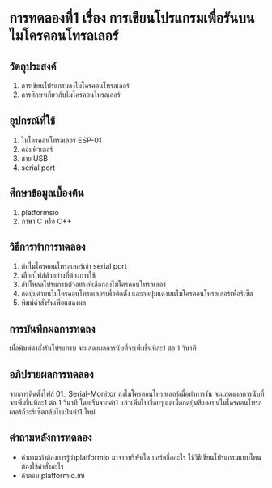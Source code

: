 # การทดลองที่1 เรื่อง การเขียนโปรแกรมเพื่อรันบนไมโครคอนโทรลเลอร์
## วัตถุประสงค์
1. การเขียนโปรแกรมลงไมโครคอนโทรล​เลอร์
2. การศึกษาเกี่ยวกับไมโครคอนโทรล​เลอร์
## อุปกรณ์ที่ใช้
1. ไมโครคอนโทรลเลอร์ ESP-01
2. คอมพิวเตอร์
3. สาย USB
4. serial port
## ศึกษาข้อมูลเบื้องต้น
1. platformsio 
2. ภาษา C หรือ C++
## วิธีการทำการทดลอง
1. ต่อไมโครคอนโทรล​เลอร์เข้า serial port
2. เลือกไฟล์ตัวอย่างที่ต้องการใช้
3. อัปโหลดโปรแกรมตัวอย่างที่เลือกลงไมโครคอนโทรล​เลอร์
4. กดปุ่มดำบนไมโครคอนโทรล​เลอร์เพื่อติดตั้ง และกดปุ่มแดงบนไมโครคอนโทรล​เลอร์เพื่อรีเซ็ต
5. พิมพ์คำสั่งรันเพื่อแสดงผล
## การบันทึกผลการทดลง
เมื่อพิมพ์คำสั่งรันโปรแกรม จะแสดงผลการนับที่จะเพิ่มขึ้นทีละ1 ต่อ 1 วินาที
## อภิปรายผลการทดลอง
จากการติดตั้งไฟล์ 01_ Serial-Monitor ลงไมโครคอนโทรลเลอร์เมื่อทำการรัน จะแสดงผลการนับที่จะเพิ่มขึ้นทีละ1 ต่อ 1 วินาที โดยเริ่มจากค่า1 แล้วเพิ่มไปเรื่อยๆ แต่เมื่อกดปุ่มสีแดงบนไมโครคอนโทรล​เลอร์ก็จะรีเซ็ตกลับไปเป็นค่า1 ใหม่
## คำถามหลังการทดลอง
* คำถาม:ถ้าต้องการรู้ว่าplatformio มาจากบริษัทใด บอร์ดชื่ออะไร ใช้วิธีเขียนโปรแกรมแบบไหน ต้องใช้คำสั่งอะไร
* คำตอบ:platformio.ini
